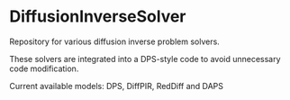 # DiffusionInverseSolver
Repository for various diffusion inverse problem solvers.

These solvers are integrated into a DPS-style code to avoid unnecessary code modification.

Current available models: DPS, DiffPIR, RedDiff and DAPS
